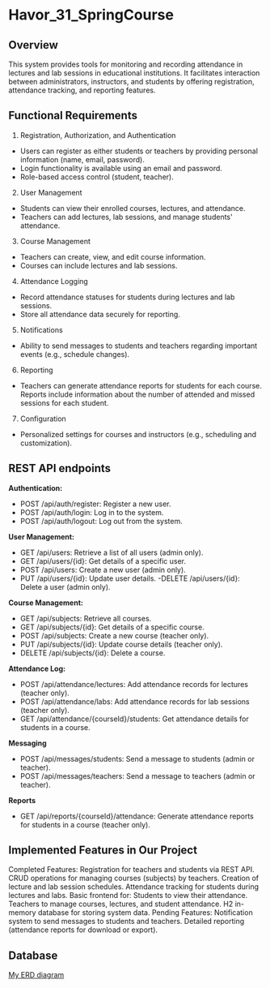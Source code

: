 # Havor_31_SpringCourse

## Overview
This system provides tools for monitoring and recording attendance in lectures and lab sessions in educational institutions. It facilitates interaction between administrators, instructors, and students by offering registration, attendance tracking, and reporting features.


## Functional Requirements
1. Registration, Authorization, and Authentication
   
- Users can register as either students or teachers by providing personal information (name, email, password).
- Login functionality is available using an email and password.
- Role-based access control (student, teacher).

2. User Management
- Students can view their enrolled courses, lectures, and attendance.
- Teachers can add lectures, lab sessions, and manage students' attendance.

3. Course Management
- Teachers can create, view, and edit course information.
- Courses can include lectures and lab sessions.

4. Attendance Logging
- Record attendance statuses for students during lectures and lab sessions.
- Store all attendance data securely for reporting.

5. Notifications
- Ability to send messages to students and teachers regarding important events (e.g., schedule changes).

6. Reporting
- Teachers can generate attendance reports for students for each course.
Reports include information about the number of attended and missed sessions for each student.

7. Configuration
- Personalized settings for courses and instructors (e.g., scheduling and customization).

## REST API endpoints
**Authentication:**
- POST /api/auth/register: Register a new user.
- POST /api/auth/login: Log in to the system.
- POST /api/auth/logout: Log out from the system.

**User Management:**
- GET /api/users: Retrieve a list of all users (admin only).
- GET /api/users/{id}: Get details of a specific user.
- POST /api/users: Create a new user (admin only).
- PUT /api/users/{id}: Update user details.
-DELETE /api/users/{id}: Delete a user (admin only).

**Course Management:**
- GET /api/subjects: Retrieve all courses.
- GET /api/subjects/{id}: Get details of a specific course.
- POST /api/subjects: Create a new course (teacher only).
- PUT /api/subjects/{id}: Update course details (teacher only).
- DELETE /api/subjects/{id}: Delete a course.

**Attendance Log:**
- POST /api/attendance/lectures: Add attendance records for lectures (teacher only).
- POST /api/attendance/labs: Add attendance records for lab sessions (teacher only).
- GET /api/attendance/{courseId}/students: Get attendance details for students in a course.

**Messaging**
- POST /api/messages/students: Send a message to students (admin or teacher).
- POST /api/messages/teachers: Send a message to teachers (admin or teacher).

**Reports**
- GET /api/reports/{courseId}/attendance: Generate attendance reports for students in a course (teacher only).

## Implemented Features in Our Project
Completed Features:
Registration for teachers and students via REST API.
CRUD operations for managing courses (subjects) by teachers.
Creation of lecture and lab session schedules.
Attendance tracking for students during lectures and labs.
Basic frontend for:
Students to view their attendance.
Teachers to manage courses, lectures, and student attendance.
H2 in-memory database for storing system data.
Pending Features:
Notification system to send messages to students and teachers.
Detailed reporting (attendance reports for download or export).

## Database 
[My ERD diagram](https://github.com/VladyslavHavor/Havor_21_SpringCourse/blob/main/ERD.png)

